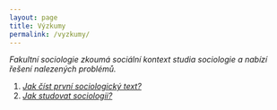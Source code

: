 ```yaml
---
layout: page
title: Výzkumy
permalink: /vyzkumy/
---
```


_Fakultní sociologie zkoumá sociální kontext studia sociologie a nabízí řešení nalezených problémů._

1. [*Jak číst první sociologický text?*](http://fakultnisociologie.cz/vyzkum/2018/07/02/jak-cist-sociologii.html)
2. [*Jak studovat sociologii?*](http://fakultnisociologie.cz/vyzkum/2018/05/06/jak-studovat-sociologii.html)

